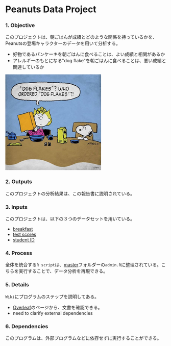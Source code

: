 # Peanuts Data Project

### 1. Objective
このプロジェクトは、朝ごはんが成績とどのような関係を持っているかを、Peanutsの登場キャラクターのデータを用いて分析する。
- 好物であるパンケーキを朝ごはんに食べることは、よい成績と相関があるか
- アレルギーのもとになる"dog flake"を朝ごはんに食べることは、悪い成績と関連しているか

 <img src="00_cover/images/dogflakes.jpg" alt="drawing" width="300"/>

### 2. Outputs
このプロジェクトの分析結果は、この報告書に説明されている。


### 3. Inputs
このプロジェクトは、以下の３つのデータセットを用いている。
- [breakfast](https://github.com/Chishio318/Peanuts-Data-Project/tree/master/02_raw/breakfast/docs/readme.md)
- [test scores](https://github.com/Chishio318/Peanuts-Data-Project/tree/master/02_raw/test_scores/docs/readme.md)
- [student ID](https://github.com/Chishio318/Peanuts-Data-Project/tree/master/02_raw/student_id/docs/readme.md)

### 4. Process
全体を統合する``R script``は、[master](https://github.com/Chishio318/Peanuts-Data-Project/blob/master/01_admin/00_master)フォルダーの``admin.R``に整理されている。こちらを実行することで、データ分析を再現できる。

### 5. Details
``Wiki``にプログラムのステップを説明してある。
- [Overleaf](https://www.overleaf.com/read/sybhtxktnrhj)のページから、文書を確認できる。
- need to clarify external dependencies

### 6. Dependencies
このプログラムは、外部プログラムなどに依存せずに実行することができる。
